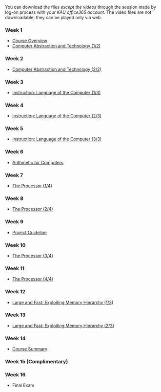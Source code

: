 You can download the files *except the videos* through the session made by log-on process with your *KAU office365 account*. The video files are not downloadable; they can be played only via web.

### Week 1
  * [Course Overview](https://kau365-my.sharepoint.com/:p:/g/personal/taehwan_kim_kau_ac_kr/EU2mN84rzMhPmTg-Wgnmrk8BIciQsF9VvRGT1kT2CGHL5Q?e=KTepk1)
  * [Computer Abstraction and Technology (1/2)](https://kau365-my.sharepoint.com/:p:/g/personal/taehwan_kim_kau_ac_kr/EQNPfFSRJ_NJs3wtv585hIYBQYMUpwY3HhTQOzHyLiBZbg?e=k7UcFm)

### Week 2
  * [Computer Abstraction and Technology (2/2)]()

### Week 3
  * [Instruction: Language of the Computer (1/3)]()
  
### Week 4
  * [Instruction: Language of the Computer (2/3)]()

### Week 5
  * [Instruction: Language of the Computer (3/3)]()

### Week 6
  * [Arithmetic for Computers]()
  
### Week 7
  * [The Processor (1/4)]()
  
### Week 8
  * [The Processor (2/4)]()

### Week 9
  * [Project Guideline]()

### Week 10
  * [The Processor (3/4)]()

### Week 11
  * [The Processor (4/4)]()

### Week 12
  * [Large and Fast: Exploiting Memory Hierarchy (1/3)]()
  
### Week 13
  * [Large and Fast: Exploiting Memory Hierarchy (2/3)]()
  
### Week 14
  * [Course Summary]()
  
### Week 15 (Complimentary)
### Week 16
  * Final Exam

